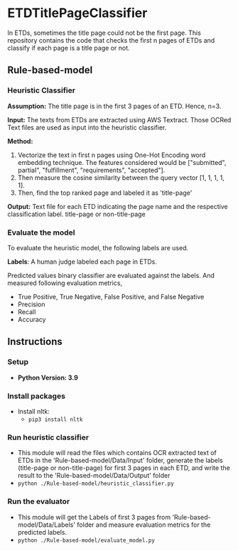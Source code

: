 # ETDTitlePageClassifier
In ETDs, sometimes the title page could not be the first page. This repository contains the code that checks the first n pages of ETDs and classify if each page is a title page or not.

## Rule-based-model 

### Heuristic Classifier

**Assumption:** The title page is in the first 3 pages of an ETD. Hence, n=3.

**Input:** The texts from ETDs are extracted using AWS Textract.  Those OCRed Text files are used as input into the heuristic classifier.

**Method:** 
1. Vectorize the text in first n pages using One-Hot Encoding word embedding technique. The features considered would be ["submitted", partial", "fulfillment", "requirements", "accepted"]. 
2. Then measure the cosine similarity between the query vector [1, 1, 1, 1, 1].
3. Then, find the top ranked page and labeled it as 'title-page'

**Output:** Text file for each ETD indicating the page name and the respective classification label. title-page or non-title-page

### Evaluate the model
To evaluate the heuristic model, the following labels are used.

**Labels**: A human judge labeled each page in ETDs.

Predicted values binary classifier are evaluated against the labels. And measured following evaluation metrics,
* True Positive, True Negative, False Positive, and False Negative
* Precision
* Recall
* Accuracy


## Instructions

### Setup
* **Python Version: 3.9**

### Install packages
* Install nltk:
  * `pip3 install nltk`

### Run heuristic classifier
* This module will read the files which contains OCR extracted text of ETDs in the 'Rule-based-model/Data/Input' folder, generate the labels (title-page or non-title-page) for first 3 pages in each ETD, and write the result to the 'Rule-based-model/Data/Output' folder 
* `python ./Rule-based-model/heuristic_classifier.py`

### Run the evaluator
* This module will get the Labels of first 3 pages from 'Rule-based-model/Data/Labels' folder and measure evaluation metrics for the predicted labels.
* `python ./Rule-based-model/evaluate_model.py`